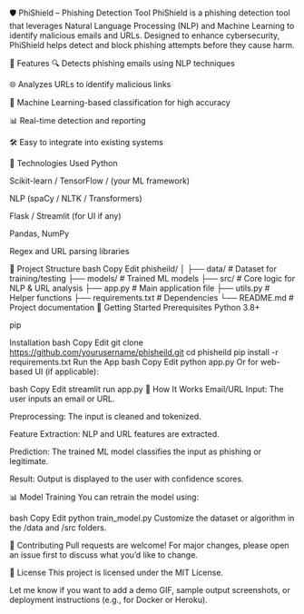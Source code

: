🛡️ PhiShield – Phishing Detection Tool
PhiShield is a phishing detection tool that leverages Natural Language Processing (NLP) and Machine Learning to identify malicious emails and URLs. Designed to enhance cybersecurity, PhiShield helps detect and block phishing attempts before they cause harm.

🚀 Features
🔍 Detects phishing emails using NLP techniques

🌐 Analyzes URLs to identify malicious links

🤖 Machine Learning-based classification for high accuracy

📊 Real-time detection and reporting

🛠️ Easy to integrate into existing systems

🧠 Technologies Used
Python

Scikit-learn / TensorFlow / (your ML framework)

NLP (spaCy / NLTK / Transformers)

Flask / Streamlit (for UI if any)

Pandas, NumPy

Regex and URL parsing libraries

📂 Project Structure
bash
Copy
Edit
phisheild/
│
├── data/                 # Dataset for training/testing
├── models/               # Trained ML models
├── src/                  # Core logic for NLP & URL analysis
├── app.py                # Main application file
├── utils.py              # Helper functions
├── requirements.txt      # Dependencies
└── README.md             # Project documentation
🏁 Getting Started
Prerequisites
Python 3.8+

pip

Installation
bash
Copy
Edit
git clone https://github.com/yourusername/phisheild.git
cd phisheild
pip install -r requirements.txt
Run the App
bash
Copy
Edit
python app.py
Or for web-based UI (if applicable):

bash
Copy
Edit
streamlit run app.py
🧪 How It Works
Email/URL Input: The user inputs an email or URL.

Preprocessing: The input is cleaned and tokenized.

Feature Extraction: NLP and URL features are extracted.

Prediction: The trained ML model classifies the input as phishing or legitimate.

Result: Output is displayed to the user with confidence scores.

📊 Model Training
You can retrain the model using:

bash
Copy
Edit
python train_model.py
Customize the dataset or algorithm in the /data and /src folders.

🤝 Contributing
Pull requests are welcome! For major changes, please open an issue first to discuss what you’d like to change.

📜 License
This project is licensed under the MIT License.

Let me know if you want to add a demo GIF, sample output screenshots, or deployment instructions (e.g., for Docker or Heroku).
